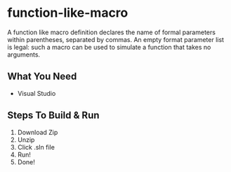 # function-like-macro
A function like macro definition declares the name of formal parameters within parentheses, separated by commas. 
An empty format parameter list is legal: such a macro can be used to simulate a function that takes no arguments.

## What You Need
* Visual Studio

## Steps To Build & Run
1. Download Zip
2. Unzip
3. Click .sln file
4. Run!
5. Done!
